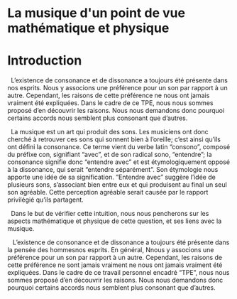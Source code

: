 La musique d'un point de vue mathématique et physique
=======

<h1>Introduction</h1>
<p>&nbsp;&nbsp;L&rsquo;existence de consonance et de dissonance a toujours &eacute;t&eacute; pr&eacute;sente dans nos esprits. Nous y associons une pr&eacute;f&eacute;rence pour un son par rapport &agrave; un autre. Cependant, les raisons de cette pr&eacute;f&eacute;rence ne nous ont jamais vraiment &eacute;t&eacute; expliqu&eacute;es. Dans le cadre de ce TPE, nous nous sommes propos&eacute; d&rsquo;en d&eacute;couvrir les raisons. Nous nous demandons donc pourquoi certains accords nous semblent plus consonant que d&rsquo;autres.</p>
<p>&nbsp;&nbsp;La musique est un art qui produit des sons. Les musiciens ont donc cherch&eacute; &agrave; retrouver ces sons qui sonnent bien &agrave; l&rsquo;oreille; c&rsquo;est ainsi qu&rsquo;ils ont d&eacute;fini la consonance. Ce terme vient du verbe latin &ldquo;consono&rdquo;, compos&eacute; du pr&eacute;fixe con, signifiant &ldquo;avec&rdquo;, et de son radical sono, &ldquo;entendre&rdquo;; la consonance signifie donc &ldquo;entendre avec&rdquo; et est &eacute;tymologiquement oppos&eacute; &agrave; la dissonance, qui serait &ldquo;entendre s&eacute;par&eacute;ment&rdquo;. Son &eacute;tymologie nous apporte une id&eacute;e de sa signification. &ldquo;Entendre avec&rdquo; sugg&egrave;re l&rsquo;id&eacute;e de plusieurs sons, s&rsquo;associant bien entre eux et qui produisent au final un seul son agr&eacute;able. Cette perception agr&eacute;able serait caus&eacute;e par le rapport privil&eacute;gi&eacute; qu&rsquo;ils partagent.</p>
<p>&nbsp;&nbsp;Dans le but de v&eacute;rifier cette intuition, nous nous pencherons sur les aspects math&eacute;matique et physique de cette question, et ses liens avec la musique.</p>

<p>&nbsp;&nbsp;
L&rsquo;existence de consonance et de dissonance a toujours &eacute;t&eacute; pr&eacute;sente dans la pens&eacute;e des hommesnos esprits. En g&eacute;n&eacute;ral, Nnous y associons une pr&eacute;f&eacute;rence pour un son par rapport &agrave; un autre. Cependant, les raisons de cette pr&eacute;f&eacute;rence ne sont jamais vraiment ne nous ont jamais vraiment &eacute;t&eacute; expliqu&eacute;es. Dans le cadre de ce travail personnel encadr&eacute; &ldquo;TPE&rdquo;, nous nous sommes propos&eacute; d&rsquo;en d&eacute;couvrir les raisons. Nous nous demandons donc pourquoi certains accords nous semblent plus consonant que d&rsquo;autres.</p>

